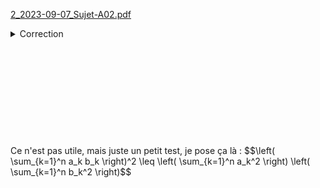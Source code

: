 
 [2_2023-09-07_Sujet-A02.pdf](2_2023-09-07_Sujet-A02.pdf) 
<details>
<summary>Correction</summary>
Ex 1 


| Niveaux | Sommet |
| ------- | ------ |
| 0       | A,D    |
| 1       | B,E    |
| 2       | C,F    |
| 3       | G      |
| 4       | H      |

Ex 2
Tableau de successeurs.

| Sommet | Successeur |
| ------ | ---------- |
| A      | B          |
| B      | C, F       |
| C      | G          | 
| D      | E          |
| E      | F          |
| F      | G          |
| G      | H          |
| H      | Fin        |


Ex 3

![Graph-mpm](1694799788633.jpg)

</details>
<br>
<br>
<br>
<br>
<br>
<br>
<br>
<br>
<br>
<br>
Ce n'est pas utile, mais juste un petit test, je pose ça là :
$$\left( \sum_{k=1}^n a_k b_k \right)^2 \leq \left( \sum_{k=1}^n a_k^2 \right) \left( \sum_{k=1}^n b_k^2 \right)$$
